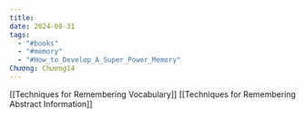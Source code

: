 ```yaml
---
title: 
date: 2024-08-31
tags:
  - "#books"
  - "#memory"
  - "#How_to_Develop_A_Super_Power_Memory"
Chương: Chương14
---
```

[[Techniques for Remembering Vocabulary]]
[[Techniques for Remembering Abstract Information]]